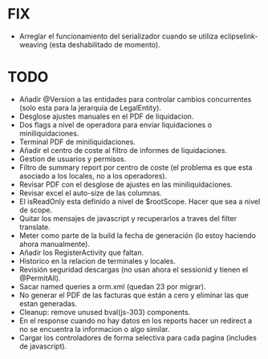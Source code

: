 # FIX
* Arreglar el funcionamiento del serializador cuando se utiliza eclipselink-weaving (esta deshabilitado de momento).

# TODO
* Añadir @Version a las entidades para controlar cambios concurrentes (solo esta para la jerarquia de LegalEntity).
* Desglose ajustes manuales en el PDF de liquidacion.
* Dos flags a nivel de operadora para enviar liquidaciones o miniliquidaciones.
* Terminal PDF de miniliquidaciones.
* Añadir el centro de coste al filtro de informes de liquidaciones.
* Gestion de usuarios y permisos.
* Filtro de summary report por centro de coste (el problema es que esta asociado a los locales, no a los operadores).
* Revisar PDF con el desglose de ajustes en las miniliquidaciones.
* Revisar excel el auto-size de las columnas.
* El isReadOnly esta definido a nivel de $rootScope. Hacer que sea a nivel de scope.
* Quitar los mensajes de javascript y recuperarlos a traves del filter translate.
* Meter como parte de la build la fecha de generación (lo estoy haciendo ahora manualmente).
* Añadir los RegisterActivity que faltan.
* Historico en la relacion de terminales y locales.
* Revisión seguridad descargas (no usan ahora el sessionid y tienen el @PermitAll).
* Sacar named queries a orm.xml (quedan 23 por migrar).
* No generar el PDF de las facturas que están a cero y eliminar las que estan generadas.
* Cleanup: remove unused bval(js-303) components.
* En el response cuando no hay datos en los reports hacer un redirect a no se encuentra la informacion o algo similar.
* Cargar los controladores de forma selectiva para cada pagina (includes de javascript).
